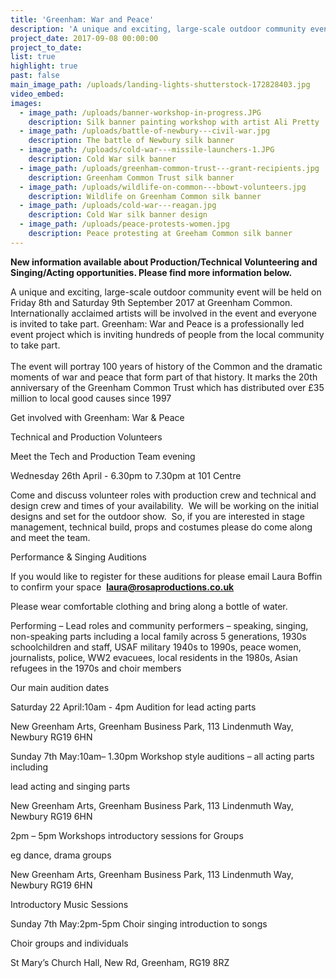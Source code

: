 ```yaml
---
title: 'Greenham: War and Peace'
description: 'A unique and exciting, large-scale outdoor community event will be held on Friday 8th and Saturday 9th September 2017 at Greenham Common. Internationally acclaimed artists will be involved in the event and everyone is invited to take part. Greenham: War and Peace is a professionally led event project which is inviting hundreds of people from the local community to take part.'
project_date: 2017-09-08 00:00:00
project_to_date:
list: true
highlight: true
past: false
main_image_path: /uploads/landing-lights-shutterstock-172828403.jpg
video_embed:
images:
  - image_path: /uploads/banner-workshop-in-progress.JPG
    description: Silk banner painting workshop with artist Ali Pretty
  - image_path: /uploads/battle-of-newbury---civil-war.jpg
    description: The battle of Newbury silk banner
  - image_path: /uploads/cold-war---missile-launchers-1.JPG
    description: Cold War silk banner
  - image_path: /uploads/greenham-common-trust---grant-recipients.jpg
    description: Greenham Common Trust silk banner
  - image_path: /uploads/wildlife-on-common---bbowt-volunteers.jpg
    description: Wildlife on Greenham Common silk banner
  - image_path: /uploads/cold-war---reagan.jpg
    description: Cold War silk banner design
  - image_path: /uploads/peace-protests-women.jpg
    description: Peace protesting at Greeham Common silk banner
---
```



**New information available about Production/Technical Volunteering and Singing/Acting opportunities. Please find more information below.**

A unique and exciting, large-scale outdoor community event will be held on Friday 8th and Saturday 9th September 2017 at Greenham Common. Internationally acclaimed artists will be involved in the event and everyone is invited to take part. Greenham: War and Peace is a professionally led event project which is inviting hundreds of people from the local community to take part.
<br>
<br>The event will portray 100 years of history of the Common and the dramatic moments of war and peace that form part of that history. It marks the 20th anniversary of the Greenham Common Trust which has distributed over £35 million to local good causes since 1997

Get involved with Greenham: War & Peace

Technical and Production Volunteers

Meet the Tech and Production Team evening

Wednesday 26th April - 6.30pm to 7.30pm at 101 Centre

Come and discuss volunteer roles with production crew and technical and design crew and times of your availability.  We will be working on the initial designs and set for the outdoor show.  So, if you are interested in stage management, technical build, props and costumes please do come along and meet the team.

Performance & Singing Auditions

If you would like to register for these auditions for please email Laura Boffin to confirm your space  **laura@rosaproductions.co.uk**

Please wear comfortable clothing and bring along a bottle of water.

Performing – Lead roles and community performers – speaking, singing, non-speaking parts including a local family across 5 generations, 1930s schoolchildren and staff, USAF military 1940s to 1990s, peace women, journalists, police, WW2 evacuees, local residents in the 1980s, Asian refugees in the 1970s and choir members

Our main audition dates

Saturday 22 April:10am - 4pm Audition for lead acting parts

New Greenham Arts, Greenham Business Park, 113 Lindenmuth Way, Newbury RG19 6HN

Sunday 7th May:10am– 1.30pm Workshop style auditions – all acting parts including

lead acting and singing parts

New Greenham Arts, Greenham Business Park, 113 Lindenmuth Way, Newbury RG19 6HN

2pm – 5pm Workshops introductory sessions for Groups

eg dance, drama groups

New Greenham Arts, Greenham Business Park, 113 Lindenmuth Way, Newbury RG19 6HN

Introductory Music Sessions

Sunday 7th May:2pm-5pm Choir singing introduction to songs

Choir groups and individuals

St Mary’s Church Hall, New Rd, Greenham, RG19 8RZ